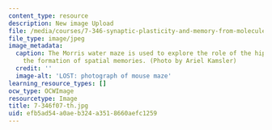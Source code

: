 ```yaml
---
content_type: resource
description: New image Upload
file: /media/courses/7-346-synaptic-plasticity-and-memory-from-molecules-to-behavior-fall-2007/efb5ad54a0aeb324a3518660aefc1259_7-346f07-th.jpg
file_type: image/jpeg
image_metadata:
  caption: The Morris water maze is used to explore the role of the hippocampus in
    the formation of spatial memories. (Photo by Ariel Kamsler)
  credit: ''
  image-alt: 'LOST: photograph of mouse maze'
learning_resource_types: []
ocw_type: OCWImage
resourcetype: Image
title: 7-346f07-th.jpg
uid: efb5ad54-a0ae-b324-a351-8660aefc1259
---
```

